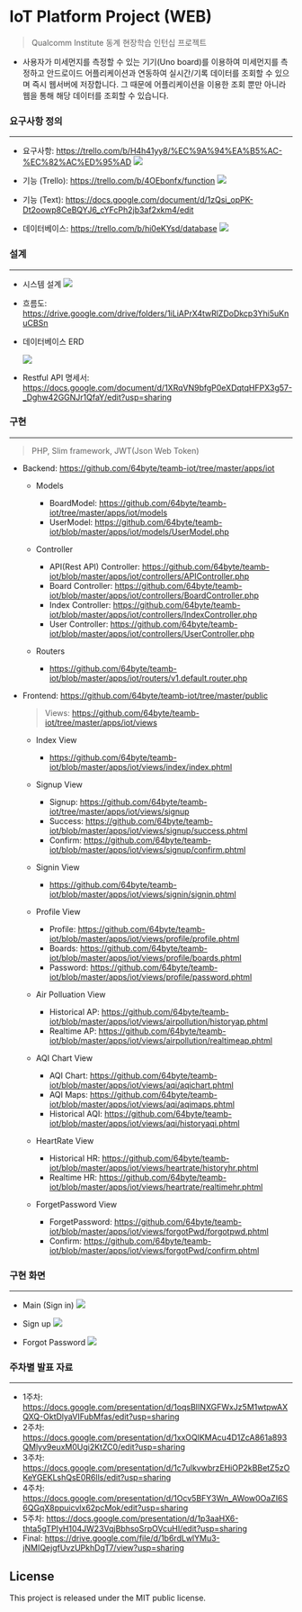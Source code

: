 # IoT Platform Project (WEB) #

> Qualcomm Institute 동계 현장학습 인턴십 프로젝트
  - 사용자가 미세먼지를 측정할 수 있는 기기(Uno board)를 이용하여 미세먼지를 측정하고 안드로이드 어플리케이션과 연동하여 실시간/기록 데이터를 조회할 수 있으며 즉시 웹서버에 저장합니다. 그 때문에 어플리케이션을 이용한 조회 뿐만 아니라 웹을 통해 해당 데이터를 조회할 수 있습니다.

### 요구사항 정의
-----------------
 - 요구사항: https://trello.com/b/H4h41yy8/%EC%9A%94%EA%B5%AC-%EC%82%AC%ED%95%AD
   <img src="https://github.com/64byte/teamb-iot/blob/master/resource/req_sepc.png"></img>
 
 - 기능 (Trello): https://trello.com/b/4OEbonfx/function
   <img src="https://github.com/64byte/teamb-iot/blob/master/resource/function.png"></img>
 
 - 기능 (Text): https://docs.google.com/document/d/1zQsi_opPK-Dt2oowp8CeBQYJ6_cYFcPh2jb3af2xkm4/edit
 
 - 데이터베이스: https://trello.com/b/hi0eKYsd/database
   <img src="https://github.com/64byte/teamb-iot/blob/master/resource/erd_prototype.png"></img>
 

### 설계
-----------------
 - 시스템 설계
   <img src="https://github.com/64byte/teamb-iot/blob/master/resource/System_Architecture.png"></img>

- 흐름도: https://drive.google.com/drive/folders/1iLiAPrX4twRlZDoDkcp3Yhi5uKnuCBSn

- 데이터베이스 ERD

  <img src="https://github.com/64byte/teamb-iot/blob/master/resource/erd.png"></img>

- Restful API 명세서: https://docs.google.com/document/d/1XRqVN9bfgP0eXDqtqHFPX3g57-_Dghw42GGNJr1QfaY/edit?usp=sharing


### 구현
-----------------
> PHP, Slim framework, JWT(Json Web Token)
  - Backend: https://github.com/64byte/teamb-iot/tree/master/apps/iot
    * Models
      * BoardModel: https://github.com/64byte/teamb-iot/tree/master/apps/iot/models
      * UserModel: https://github.com/64byte/teamb-iot/blob/master/apps/iot/models/UserModel.php
  
    * Controller
      * API(Rest API) Controller: https://github.com/64byte/teamb-iot/blob/master/apps/iot/controllers/APIController.php
      * Board Controller: https://github.com/64byte/teamb-iot/blob/master/apps/iot/controllers/BoardController.php
      * Index Controller: https://github.com/64byte/teamb-iot/blob/master/apps/iot/controllers/IndexController.php
      * User Controller: https://github.com/64byte/teamb-iot/blob/master/apps/iot/controllers/UserController.php
      
    * Routers
      * https://github.com/64byte/teamb-iot/blob/master/apps/iot/routers/v1.default.router.php

 - Frontend: https://github.com/64byte/teamb-iot/tree/master/public
   > Views: https://github.com/64byte/teamb-iot/tree/master/apps/iot/views
   * Index View
     * https://github.com/64byte/teamb-iot/blob/master/apps/iot/views/index/index.phtml
   
   * Signup View
     * Signup: https://github.com/64byte/teamb-iot/tree/master/apps/iot/views/signup
     * Success: https://github.com/64byte/teamb-iot/blob/master/apps/iot/views/signup/success.phtml
     * Confirm: https://github.com/64byte/teamb-iot/blob/master/apps/iot/views/signup/confirm.phtml
     
   * Signin View
     * https://github.com/64byte/teamb-iot/blob/master/apps/iot/views/signin/signin.phtml
     
   * Profile View
     * Profile: https://github.com/64byte/teamb-iot/blob/master/apps/iot/views/profile/profile.phtml
     * Boards: https://github.com/64byte/teamb-iot/blob/master/apps/iot/views/profile/boards.phtml
     * Password: https://github.com/64byte/teamb-iot/blob/master/apps/iot/views/profile/password.phtml
   
   * Air Polluation View
     * Historical AP: https://github.com/64byte/teamb-iot/blob/master/apps/iot/views/airpollution/historyap.phtml
     * Realtime AP: https://github.com/64byte/teamb-iot/blob/master/apps/iot/views/airpollution/realtimeap.phtml
     
   * AQI Chart View
     * AQI Chart: https://github.com/64byte/teamb-iot/blob/master/apps/iot/views/aqi/aqichart.phtml
     * AQI Maps: https://github.com/64byte/teamb-iot/blob/master/apps/iot/views/aqi/aqimaps.phtml
     * Historical AQI: https://github.com/64byte/teamb-iot/blob/master/apps/iot/views/aqi/historyaqi.phtml
     
   * HeartRate View
     * Historical HR: https://github.com/64byte/teamb-iot/blob/master/apps/iot/views/heartrate/historyhr.phtml
     * Realtime HR: https://github.com/64byte/teamb-iot/blob/master/apps/iot/views/heartrate/realtimehr.phtml
   
   * ForgetPassword View
     * ForgetPassword: https://github.com/64byte/teamb-iot/blob/master/apps/iot/views/forgotPwd/forgotpwd.phtml
     * Confirm: https://github.com/64byte/teamb-iot/blob/master/apps/iot/views/forgotPwd/confirm.phtml
    

### 구현 화면
-----------------
 - Main (Sign in)
   <img src="https://github.com/64byte/teamb-iot/blob/master/resource/main_page.png"></img>
   
 - Sign up
   <img src="https://github.com/64byte/teamb-iot/blob/master/resource/signup_page.png"></img>
   
 - Forgot Password
   <img src="https://github.com/64byte/teamb-iot/blob/master/resource/forgetpwd_page.png"></img>

### 주차별 발표 자료
-----------------
 - 1주차: https://docs.google.com/presentation/d/1oqsBIINXGFWxJz5M1wtpwAXQXQ-OktDlyaVIFubMfas/edit?usp=sharing
 - 2주차: https://docs.google.com/presentation/d/1xxOQlKMAcu4D1ZcA861a893QMlyv9euxM0Ugi2KtZC0/edit?usp=sharing
 - 3주차: https://docs.google.com/presentation/d/1c7ulkvwbrzEHiOP2kBBetZ5zOKeYGEKLshQsE0R6lls/edit?usp=sharing
 - 4주차: https://docs.google.com/presentation/d/1Ocv5BFY3Wn_AWow0OaZI6S6QGqX8ppuicvlx62pcMok/edit?usp=sharing
 - 5주차: https://docs.google.com/presentation/d/1p3aaHX6-thta5gTPIyH104JW23VqjBbhsoSrpOVcuHI/edit?usp=sharing
 - Final: https://drive.google.com/file/d/1b6rdLwlYMu3-jNMIQejgfUvzUPkhDgT7/view?usp=sharing

## License
This project is released under the MIT public license.
